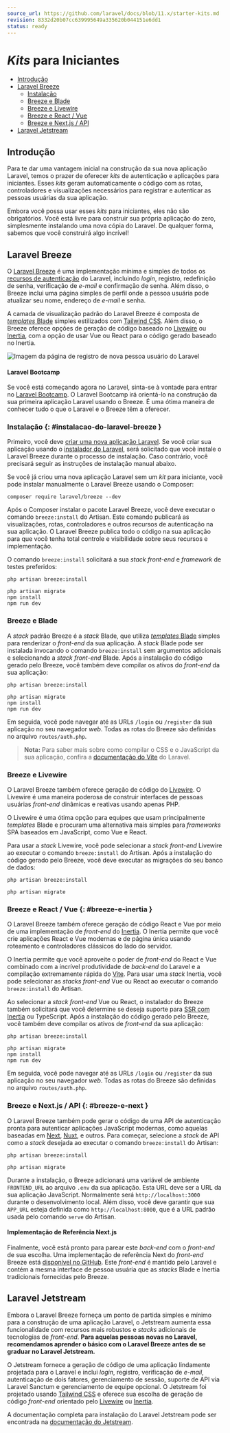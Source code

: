 ```yaml
---
source_url: https://github.com/laravel/docs/blob/11.x/starter-kits.md
revision: 8332d20b07cc639995649a335620b044151e6dd1
status: ready
---
```


# _Kits_ para Iniciantes

- [Introdução](#introducao)
- [Laravel Breeze](#laravel-breeze)
    - [Instalação](#instalacao-do-laravel-breeze)
    - [Breeze e Blade](#breeze-e-blade)
    - [Breeze e Livewire](#breeze-e-livewire)
    - [Breeze e React / Vue](#breeze-e-inertia)
    - [Breeze e Next.js / API](#breeze-e-next)
- [Laravel Jetstream](#laravel-jetstream)

## Introdução

Para te dar uma vantagem inicial na construção da sua nova aplicação Laravel,
temos o prazer de oferecer _kits_ de autenticação e aplicações para iniciantes.
Esses _kits_ geram automaticamente o código com as rotas, controladores e
visualizações necessários para registrar e autenticar as pessoas usuárias da sua
aplicação.

Embora você possa usar esses _kits_ para iniciantes, eles não são obrigatórios.
Você está livre para construir sua própria aplicação do zero, simplesmente
instalando uma nova cópia do Laravel.
De qualquer forma, sabemos que você construirá algo incrível!

## Laravel Breeze

O [Laravel Breeze](https://github.com/laravel/breeze) é uma implementação mínima
e simples de todos os [recursos de autenticação](../authentication.md) do
Laravel, incluindo _login_, registro, redefinição de senha, verificação de
_e-mail_ e confirmação de senha.
Além disso, o Breeze inclui uma página simples de perfil onde a pessoa usuária
pode atualizar seu nome, endereço de _e-mail_ e senha.

A camada de visualização padrão do Laravel Breeze é composta de
[_templates_ Blade](../blade.md) simples estilizados com
[Tailwind CSS](https://tailwindcss.com).
Além disso, o Breeze oferece opções de geração de código baseado no
[Livewire](https://livewire.laravel.com) ou [Inertia](https://inertiajs.com),
com a opção de usar Vue ou React para o código gerado baseado no Inertia.

<img
src="https://laravel.com/img/docs/breeze-register.png"
alt="Imagem da página de registro de nova pessoa usuário do Laravel" />

#### Laravel Bootcamp

Se você está começando agora no Laravel, sinta-se à vontade para entrar no
[Laravel Bootcamp](https://bootcamp.laravel.com).
O Laravel Bootcamp irá orientá-lo na construção da sua primeira aplicação
Laravel usando o Breeze.
É uma ótima maneira de conhecer tudo o que o Laravel e o Breeze têm a oferecer.

### Instalação {: #instalacao-do-laravel-breeze }

Primeiro, você deve [criar uma nova aplicação Laravel](instalacao.md).
Se você criar sua aplicação usando o
[instalador do Laravel](instalacao.md#criando-um-projeto-laravel), será
solicitado que você instale o Laravel Breeze durante o processo de instalação.
Caso contrário, você precisará seguir as instruções de instalação manual abaixo.

Se você já criou uma nova aplicação Laravel sem um _kit_ para iniciante, você
pode instalar manualmente o Laravel Breeze usando o Composer:

```shell
composer require laravel/breeze --dev
```

Após o Composer instalar o pacote Laravel Breeze, você deve executar o comando
`breeze:install` do Artisan.
Este comando publicará as visualizações, rotas, controladores e outros recursos
de autenticação na sua aplicação.
O Laravel Breeze publica todo o código na sua aplicação para que você tenha
total controle e visibilidade sobre seus recursos e implementação.

O comando `breeze:install` solicitará a sua _stack front-end_ e _framework_ de
testes preferidos:

```shell
php artisan breeze:install

php artisan migrate
npm install
npm run dev
```

### Breeze e Blade

A _stack_ padrão Breeze é a _stack_ Blade, que utiliza
[_templates_ Blade](../blade.md) simples para renderizar o _front-end_ da sua
aplicação.
A _stack_ Blade pode ser instalada invocando o comando `breeze:install` sem
argumentos adicionais e selecionando a _stack front-end_ Blade.
Após a instalação do código gerado pelo Breeze, você também deve compilar os
ativos do _front-end_ da sua aplicação:

```shell
php artisan breeze:install

php artisan migrate
npm install
npm run dev
```

Em seguida, você pode navegar até as URLs `/login` ou `/register` da sua
aplicação no seu navegador _web_.
Todas as rotas do Breeze são definidas no arquivo `routes/auth.php`.

> **Nota:**
> Para saber mais sobre como compilar o CSS e o JavaScript da sua aplicação,
> confira a [documentação do Vite](../vite.md#running-vite) do Laravel.

### Breeze e Livewire

O Laravel Breeze também oferece geração de código do
[Livewire](https://livewire.laravel.com).
O Livewire é uma maneira poderosa de construir interfaces de pessoas usuárias
_front-end_ dinâmicas e reativas usando apenas PHP.

O Livewire é uma ótima opção para equipes que usam principalmente _templates_
Blade e procuram uma alternativa mais simples para _frameworks_ SPA baseados em
JavaScript, como Vue e React.

Para usar a _stack_ Livewire, você pode selecionar a _stack front-end_ Livewire
ao executar o comando `breeze:install` do Artisan.
Após a instalação do código gerado pelo Breeze, você deve executar as migrações
do seu banco de dados:

```shell
php artisan breeze:install

php artisan migrate
```

### Breeze e React / Vue {: #breeze-e-inertia }

O Laravel Breeze também oferece geração de código React e Vue por meio de uma
implementação de _front-end_ do [Inertia](https://inertiajs.com).
O Inertia permite que você crie aplicações React e Vue modernas e de página
única usando roteamento e controladores clássicos do lado do servidor.

O Inertia permite que você aproveite o poder de _front-end_ do React e Vue
combinado com a incrível produtividade de _back-end_ do Laravel e a compilação
extremamente rápida do [Vite](https://vitejs.dev).
Para usar uma _stack_ Inertia, você pode selecionar as _stacks front-end_ Vue ou
React ao executar o comando `breeze:install` do Artisan.

Ao selecionar a _stack front-end_ Vue ou React, o instalador do Breeze também
solicitará que você determine se deseja suporte para
[SSR com Inertia](https://inertiajs.com/server-side-rendering) ou TypeScript.
Após a instalação do código gerado pelo Breeze, você também deve compilar os
ativos de _front-end_ da sua aplicação:

```shell
php artisan breeze:install

php artisan migrate
npm install
npm run dev
```

Em seguida, você pode navegar até as URLs `/login` ou `/register` da sua
aplicação no seu navegador _web_.
Todas as rotas do Breeze são definidas no arquivo `routes/auth.php`.

### Breeze e Next.js / API {: #breeze-e-next }

O Laravel Breeze também pode gerar o código de uma API de autenticação pronta
para autenticar aplicações JavaScript modernas, como aquelas baseadas em
[Next](https://nextjs.org), [Nuxt](https://nuxt.com), e outros.
Para começar, selecione a _stack_ de API como a _stack_ desejada ao executar o
comando `breeze:install` do Artisan:

```shell
php artisan breeze:install

php artisan migrate
```

Durante a instalação, o Breeze adicionará uma variável de ambiente
`FRONTEND_URL` ao arquivo `.env` da sua aplicação.
Esta URL deve ser a URL da sua aplicação JavaScript.
Normalmente será `http://localhost:3000` durante o desenvolvimento local.
Além disso, você deve garantir que sua `APP_URL` esteja definida como
`http://localhost:8000`, que é a URL padrão usada pelo comando `serve` do
Artisan.

#### Implementação de Referência Next.js

Finalmente, você está pronto para parear este _back-end_ com o _front-end_ de
sua escolha.
Uma implementação de referência Next do _front-end_ Breeze está
[disponível no GitHub](https://github.com/laravel/breeze-next).
Este _front-end_ é mantido pelo Laravel e contém a mesma interface de pessoa
usuária que as _stacks_ Blade e Inertia tradicionais fornecidas pelo Breeze.

## Laravel Jetstream

Embora o Laravel Breeze forneça um ponto de partida simples e mínimo para a
construção de uma aplicação Laravel, o Jetstream aumenta essa funcionalidade com
recursos mais robustos e _stacks_ adicionais de tecnologias de _front-end_.
**Para aquelas pessoas novas no Laravel, recomendamos aprender o básico com o
Laravel Breeze antes de se graduar no Laravel Jetstream.**

O Jetstream fornece a geração de código de uma aplicação lindamente projetada
para o Laravel e inclui _login_, registro, verificação de _e-mail_, autenticação
de dois fatores, gerenciamento de sessão, suporte de API via Laravel Sanctum e
gerenciamento de equipe opcional.
O Jetstream foi projetado usando [Tailwind CSS](https://tailwindcss.com) e
oferece sua escolha de geração de código _front-end_ orientado pelo
[Livewire](https://livewire.laravel.com) ou [Inertia](https://inertiajs.com).

A documentação completa para instalação do Laravel Jetstream pode ser encontrada
na [documentação do Jetstream](https://jetstream.laravel.com).
